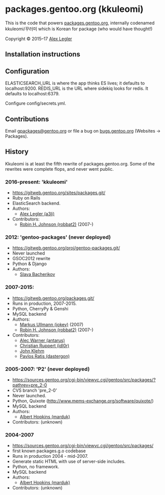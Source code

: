 # packages.gentoo.org (kkuleomi)
 
This is the code that powers [packages.gentoo.org](https://packages.gentoo.org/),
internally codenamed kkuleomi/꾸러미 which is Korean for package (who would have thought!)

Copyright © 2015–17 [Alex Legler](mailto:a3li@gentoo.org)

## Installation instructions
 
## Configuration

ELASTICSEARCH_URL is where the app thinks ES lives; it defaults to localhost:9200.
REDIS_URL is the URL where sidekiq looks for redis. It defaults to localhost:6379.

Configure config/secrets.yml.

## Contributions

Email [gpackages@gentoo.org](mailto:gpackages@gentoo.org) or
file a bug on [bugs.gentoo.org](https://bugs.gentoo.org/) (Websites → Packages).

## History

Kkuleomi is at least the fifth rewrite of packages.gentoo.org.
Some of the rewrites were complete flops, and never went public.

### 2016-present: 'kkuleomi'
* https://gitweb.gentoo.org/sites/packages.git/
* Ruby on Rails
* ElasticSearch backend.
* Authors:
   * [Alex Legler (a3li)](mailto:a3li@gentoo.org)
* Contributors:
   * [Robin H. Johnson (robbat2)](mailto:robbat2@gentoo.org) (2007-)

### 2012: 'gentoo-packages' (never deployed)
* https://gitweb.gentoo.org/proj/gentoo-packages.git/
* Never launched
* GSOC2012 rewrite
* Python & Django
* Authors:
   * [Slava Bacherikov](mailto:)

### 2007-2015:
* https://gitweb.gentoo.org/packages.git/
* Runs in production, 2007-2015.
* Python, CherryPy & Genshi
* MySQL backend
* Authors:
   * [Markus Ullmann (jokey)](mailto:jokey@gentoo.org) (2007)
   * [Robin H. Johnson (robbat2)](mailto:robbat2@gentoo.org) (2007-)
* Contributors:
   * [Alec Warner (antarus)](mailto:antarus@gentoo.org)
   * [Christian Ruppert (idl0r)](mailto:idl0r@gentoo.org)
   * [John Klehm](mailto:xixsimplicityxix@gmail.com)
   * [Pavlos Ratis (dastergon)](mailto:dastergon@gentoo.org)

### 2005-2007: 'P2' (never deployed)
* https://sources.gentoo.org/cgi-bin/viewvc.cgi/gentoo/src/packages/?pathrev=pre_2-0
* CVS branch 'pre_2-0'
* Never launched.
* Python, Quixote (http://www.mems-exchange.org/software/quixote/)
* MySQL backend
* Authors:
   * [Albert Hopkins (marduk)](mailto:marduk@gentoo.org)
* Contributors: (unknown)

### 2004-2007
* https://sources.gentoo.org/cgi-bin/viewvc.cgi/gentoo/src/packages/
* first known packages.g.o codebase
* Runs in production 2004 - mid-2007.
* Generate static HTML with use of server-side includes.
* Python, no framework.
* MySQL backend
* Authors:
   * [Albert Hopkins (marduk)](mailto:marduk@gentoo.org)
* Contributors: (unknown)
